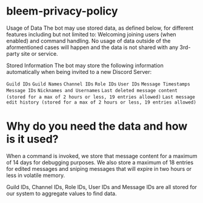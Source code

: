 # bleem-privacy-policy

Usage of Data
The bot may use stored data, as defined below, for different features including but not limited to: Welcoming joining users (when enabled) and command handling.
No usage of data outside of the aformentioned cases will happen and the data is not shared with any 3rd-party site or service.

Stored Information
The bot may store the following information automatically when being invited to a new Discord Server:

`Guild IDs`
`Guild Names`
`Channel IDs`
`Role IDs`
`User IDs`
`Message Timestamps`
`Message IDs`
`Nicknames and Usernames`
`Last deleted message content (stored for a max of 2 hours or less, 19 entries allowed)`
`Last message edit history (stored for a max of 2 hours or less, 19 entries allowed)`

<h1>Why do you need the data and how is it used?</h1>

When a command is invoked, we store that message content for a maximum of 14 days for debugging purposes. We also store a maximum of 18 entries for edited messages and sniping messages that will expire in two hours or less in volatile memory.

Guild IDs, Channel IDs, Role IDs, User IDs and Message IDs are all stored for our system to aggregate values to find data.

